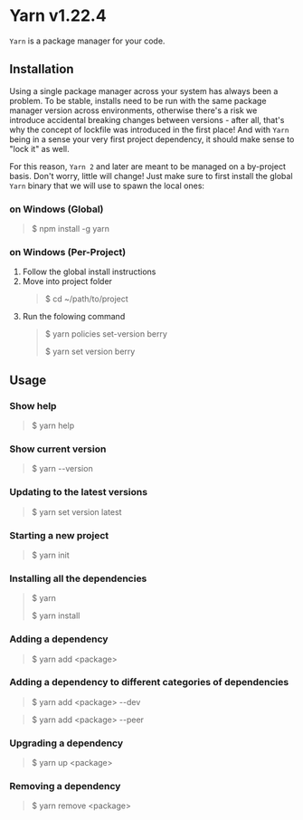 # Yarn v1.22.4

`Yarn` is a package manager for your code.

## Installation

Using a single package manager across your system has always been a problem. To be stable, installs need to be run with the same package manager version across environments, otherwise there's a risk we introduce accidental breaking changes between versions - after all, that's why the concept of lockfile was introduced in the first place! And with `Yarn` being in a sense your very first project dependency, it should make sense to "lock it" as well.

For this reason, `Yarn 2` and later are meant to be managed on a by-project basis. Don't worry, little will change! Just make sure to first install the global `Yarn` binary that we will use to spawn the local ones:

### on Windows (Global)

> $ npm install -g yarn

### on Windows (Per-Project)

1. Follow the global install instructions
2. Move into project folder
    > $ cd ~/path/to/project
3. Run the folowing command
    > $ yarn policies set-version berry
    >
    > $ yarn set version berry

## Usage

### Show help

> $ yarn help

### Show current version

> $ yarn --version

### Updating to the latest versions

> $ yarn set version latest

### Starting a new project

> $ yarn init

### Installing all the dependencies

> $ yarn
>
> $ yarn install

### Adding a dependency

> $ yarn add \<package>

### Adding a dependency to different categories of dependencies

> $ yarn add \<package> --dev

> $ yarn add \<package> --peer

### Upgrading a dependency

> $ yarn up \<package>

### Removing a dependency

> $ yarn remove \<package>
